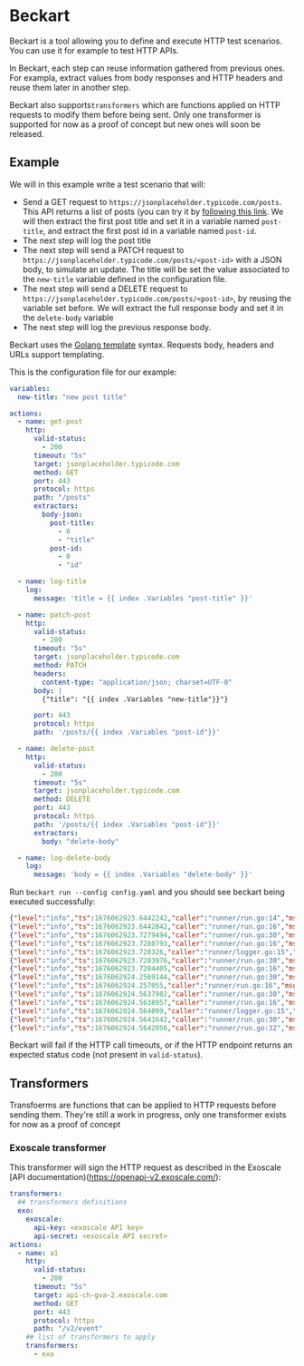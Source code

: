 # Beckart

Beckart is a tool allowing you to define and execute HTTP test scenarios. You can use it for example to test HTTP APIs.

In Beckart, each step can reuse information gathered from previous ones. For exampla, extract values from body responses and HTTP headers and reuse them later in another step.

Beckart also supports`transformers` which are functions applied on HTTP requests to modify them before being sent.
Only one transformer is supported for now as a proof of concept but new ones will soon be released.

## Example


We will in this example write a test scenario that will:

- Send a GET request to `https://jsonplaceholder.typicode.com/posts`. This API returns a list of posts (you can try it by [following this link](jsonplaceholder.typicode.com/posts).
We will then extract the first post title and set it in a variable named `post-title`, and extract the first post id in a variable named `post-id`.
- The next step will log the post title
- The next step will send a PATCH request to `https://jsonplaceholder.typicode.com/posts/<post-id>` with a JSON body, to simulate an update. The title will be set the value associated to the `new-title` variable defined in the configuration file.
- The next step will send a DELETE request to `https://jsonplaceholder.typicode.com/posts/<post-id>`, by reusing the variable set before.
We will extract the full response body and set it in the `delete-body` variable
- The next step will log the previous response body.

Beckart uses the [Golang template](https://pkg.go.dev/text/template) syntax. Requests body, headers and URLs support templating.

This is the configuration file for our example:

```yaml
variables:
  new-title: "new post title"

actions:
  - name: get-post
    http:
      valid-status:
        - 200
      timeout: "5s"
      target: jsonplaceholder.typicode.com
      method: GET
      port: 443
      protocol: https
      path: "/posts"
      extractors:
        body-json:
          post-title:
            - 0
            - "title"
          post-id:
            - 0
            - "id"

  - name: log-title
    log:
      message: 'title = {{ index .Variables "post-title" }}'

  - name: patch-post
    http:
      valid-status:
        - 200
      timeout: "5s"
      target: jsonplaceholder.typicode.com
      method: PATCH
      headers:
        content-type: "application/json; charset=UTF-8"
      body: |
        {"title": "{{ index .Variables "new-title"}}"}

      port: 443
      protocol: https
      path: '/posts/{{ index .Variables "post-id"}}'

  - name: delete-post
    http:
      valid-status:
        - 200
      timeout: "5s"
      target: jsonplaceholder.typicode.com
      method: DELETE
      port: 443
      protocol: https
      path: '/posts/{{ index .Variables "post-id"}}'
      extractors:
        body: "delete-body"

  - name: log-delete-body
    log:
      message: 'body = {{ index .Variables "delete-body" }}'
```

Run `beckart run --config config.yaml` and you should see beckart being executed successfully:

```json
{"level":"info","ts":1676062923.6442242,"caller":"runner/run.go:14","msg":"starting test scenario"}
{"level":"info","ts":1676062923.6442842,"caller":"runner/run.go:16","msg":"start executing action","action":"get-post"}
{"level":"info","ts":1676062923.7279494,"caller":"runner/run.go:30","msg":"successfully executed action","action":"get-post"}
{"level":"info","ts":1676062923.7280793,"caller":"runner/run.go:16","msg":"start executing action","action":"log-title"}
{"level":"info","ts":1676062923.728326,"caller":"runner/logger.go:15","msg":"title = sunt aut facere repellat provident occaecati excepturi optio reprehenderit"}
{"level":"info","ts":1676062923.7283976,"caller":"runner/run.go:30","msg":"successfully executed action","action":"log-title"}
{"level":"info","ts":1676062923.7284405,"caller":"runner/run.go:16","msg":"start executing action","action":"patch-post"}
{"level":"info","ts":1676062924.2569144,"caller":"runner/run.go:30","msg":"successfully executed action","action":"patch-post"}
{"level":"info","ts":1676062924.257055,"caller":"runner/run.go:16","msg":"start executing action","action":"delete-post"}
{"level":"info","ts":1676062924.5637982,"caller":"runner/run.go:30","msg":"successfully executed action","action":"delete-post"}
{"level":"info","ts":1676062924.5638957,"caller":"runner/run.go:16","msg":"start executing action","action":"log-delete-body"}
{"level":"info","ts":1676062924.564099,"caller":"runner/logger.go:15","msg":"body = {}"}
{"level":"info","ts":1676062924.5641642,"caller":"runner/run.go:30","msg":"successfully executed action","action":"log-delete-body"}
{"level":"info","ts":1676062924.5642056,"caller":"runner/run.go:32","msg":"test scenario finished successfully"}
```

Beckart will fail if the HTTP call timeouts, or if the HTTP endpoint returns an expected status code (not present in `valid-status`).

## Transformers

Transfoerms are functions that can be applied to HTTP requests before sending them.
They're still a work in progress, only one transformer exists for now as a proof of concept

### Exoscale transformer

This transformer will sign the HTTP request as described in the Exoscale [API documentation)(https://openapi-v2.exoscale.com/):

```yaml
transformers:
  ## transformers definitions
  exo:
    exoscale:
      api-key: <exoscale API key>
      api-secret: <exoscale API secret>
actions:
  - name: a1
    http:
      valid-status:
        - 200
      timeout: "5s"
      target: api-ch-gva-2.exoscale.com
      method: GET
      port: 443
      protocol: https
      path: "/v2/event"
    ## list of transformers to apply
    transformers:
      - exo
```
